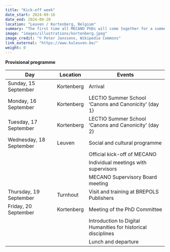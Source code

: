 ```yaml
---
title: "Kick-off week"
date_start: 2024-09-16
date_end: 2024-09-20
location: "Leuven / Kortenberg, Belgium"
summary: "The first time all MECANO PhDs will come together for a summer school on canons and canonicity, a visit to the Brepols publishing house in Turnhout, and the first DH training modules."
image: "images/illustrations/kortenberg.jpeg"
image_credit: "© Peter Janssens, Wikipedia Commons"
link_external: "https://www.kuleuven.be/"
weight: 0
---
```


**Provisional programme**

| Day | Location | Events |
| ---	| -----	| -----	|
| Sunday, 15 September | Kortenberg |  Arrival | 
| Monday, 16 September | Kortenberg | LECTIO Summer School ‘Canons and Canonicity’ (day 1) |
| Tuesday, 17 September | Kortenberg | LECTIO Summer School ‘Canons and Canonicity’ (day 2) | 
| Wednesday, 18 September | Leuven | Social and cultural programme |
| | |  Official kick-off of MECANO | 
| | | Individual meetings with supervisors |
| | | MECANO Supervisory Board meeting |
| Thursday, 19 September | Turnhout | Visit and training at BREPOLS Publishers |
| Friday, 20 September | Kortenberg | Meeting of the PhD Committee |
| | | Introduction to Digital Humanities for historical disciplines |
| | | Lunch and departure |

